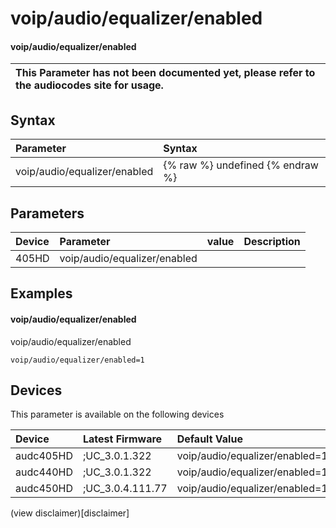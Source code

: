 ﻿---
description: voip/audio/equalizer/enabled
search: false
---

# voip/audio/equalizer/enabled

#### voip/audio/equalizer/enabled


| This Parameter has not been documented yet, please refer to the audiocodes site for usage.  |
| :--- |

## Syntax
| Parameter | Syntax |
| :--- | :--- |
|voip/audio/equalizer/enabled | {% raw %} undefined {% endraw %} |

## Parameters
|Device|Parameter|value|Description|
|:---|:---|:---|:---|
| 405HD | voip/audio/equalizer/enabled |  |  |

## Examples
#### voip/audio/equalizer/enabled

voip/audio/equalizer/enabled

```
voip/audio/equalizer/enabled=1
```

## Devices
This parameter is available on the following devices

| Device | Latest Firmware | Default Value |
|:---|:---|:---|
| audc405HD | ;UC_3.0.1.322 | voip/audio/equalizer/enabled=1 
| audc440HD | ;UC_3.0.1.322 | voip/audio/equalizer/enabled=1 
| audc450HD | ;UC_3.0.4.111.77 | voip/audio/equalizer/enabled=1 

(view disclaimer)[disclaimer]
